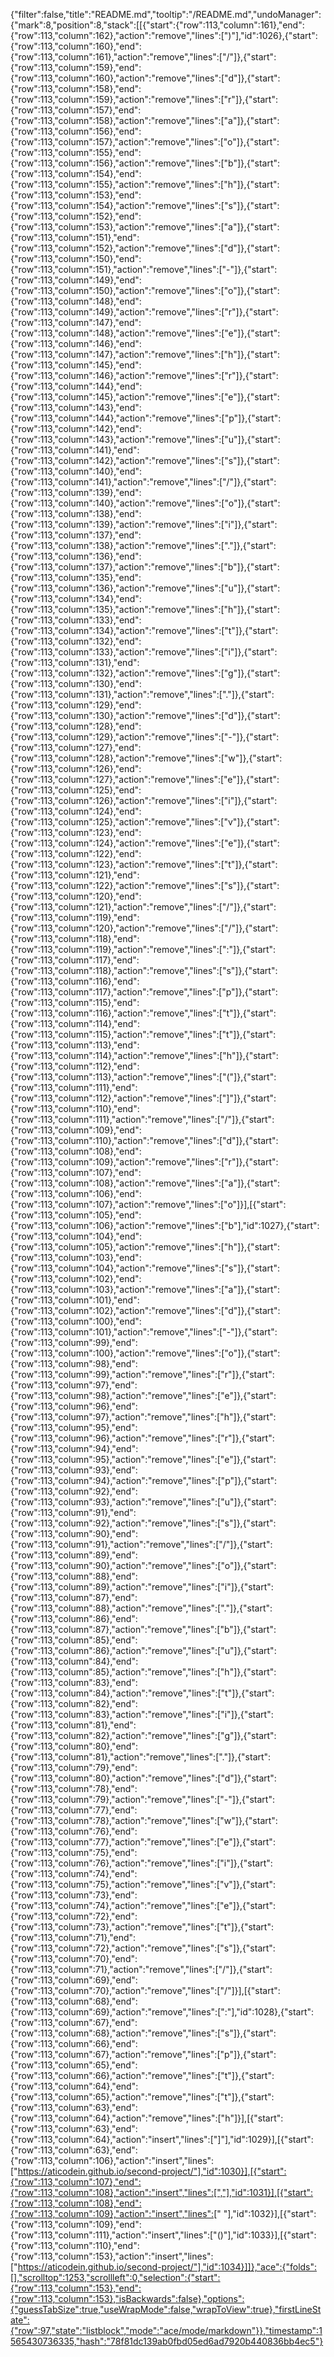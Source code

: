 {"filter":false,"title":"README.md","tooltip":"/README.md","undoManager":{"mark":8,"position":8,"stack":[[{"start":{"row":113,"column":161},"end":{"row":113,"column":162},"action":"remove","lines":[")"],"id":1026},{"start":{"row":113,"column":160},"end":{"row":113,"column":161},"action":"remove","lines":["/"]},{"start":{"row":113,"column":159},"end":{"row":113,"column":160},"action":"remove","lines":["d"]},{"start":{"row":113,"column":158},"end":{"row":113,"column":159},"action":"remove","lines":["r"]},{"start":{"row":113,"column":157},"end":{"row":113,"column":158},"action":"remove","lines":["a"]},{"start":{"row":113,"column":156},"end":{"row":113,"column":157},"action":"remove","lines":["o"]},{"start":{"row":113,"column":155},"end":{"row":113,"column":156},"action":"remove","lines":["b"]},{"start":{"row":113,"column":154},"end":{"row":113,"column":155},"action":"remove","lines":["h"]},{"start":{"row":113,"column":153},"end":{"row":113,"column":154},"action":"remove","lines":["s"]},{"start":{"row":113,"column":152},"end":{"row":113,"column":153},"action":"remove","lines":["a"]},{"start":{"row":113,"column":151},"end":{"row":113,"column":152},"action":"remove","lines":["d"]},{"start":{"row":113,"column":150},"end":{"row":113,"column":151},"action":"remove","lines":["-"]},{"start":{"row":113,"column":149},"end":{"row":113,"column":150},"action":"remove","lines":["o"]},{"start":{"row":113,"column":148},"end":{"row":113,"column":149},"action":"remove","lines":["r"]},{"start":{"row":113,"column":147},"end":{"row":113,"column":148},"action":"remove","lines":["e"]},{"start":{"row":113,"column":146},"end":{"row":113,"column":147},"action":"remove","lines":["h"]},{"start":{"row":113,"column":145},"end":{"row":113,"column":146},"action":"remove","lines":["r"]},{"start":{"row":113,"column":144},"end":{"row":113,"column":145},"action":"remove","lines":["e"]},{"start":{"row":113,"column":143},"end":{"row":113,"column":144},"action":"remove","lines":["p"]},{"start":{"row":113,"column":142},"end":{"row":113,"column":143},"action":"remove","lines":["u"]},{"start":{"row":113,"column":141},"end":{"row":113,"column":142},"action":"remove","lines":["s"]},{"start":{"row":113,"column":140},"end":{"row":113,"column":141},"action":"remove","lines":["/"]},{"start":{"row":113,"column":139},"end":{"row":113,"column":140},"action":"remove","lines":["o"]},{"start":{"row":113,"column":138},"end":{"row":113,"column":139},"action":"remove","lines":["i"]},{"start":{"row":113,"column":137},"end":{"row":113,"column":138},"action":"remove","lines":["."]},{"start":{"row":113,"column":136},"end":{"row":113,"column":137},"action":"remove","lines":["b"]},{"start":{"row":113,"column":135},"end":{"row":113,"column":136},"action":"remove","lines":["u"]},{"start":{"row":113,"column":134},"end":{"row":113,"column":135},"action":"remove","lines":["h"]},{"start":{"row":113,"column":133},"end":{"row":113,"column":134},"action":"remove","lines":["t"]},{"start":{"row":113,"column":132},"end":{"row":113,"column":133},"action":"remove","lines":["i"]},{"start":{"row":113,"column":131},"end":{"row":113,"column":132},"action":"remove","lines":["g"]},{"start":{"row":113,"column":130},"end":{"row":113,"column":131},"action":"remove","lines":["."]},{"start":{"row":113,"column":129},"end":{"row":113,"column":130},"action":"remove","lines":["d"]},{"start":{"row":113,"column":128},"end":{"row":113,"column":129},"action":"remove","lines":["-"]},{"start":{"row":113,"column":127},"end":{"row":113,"column":128},"action":"remove","lines":["w"]},{"start":{"row":113,"column":126},"end":{"row":113,"column":127},"action":"remove","lines":["e"]},{"start":{"row":113,"column":125},"end":{"row":113,"column":126},"action":"remove","lines":["i"]},{"start":{"row":113,"column":124},"end":{"row":113,"column":125},"action":"remove","lines":["v"]},{"start":{"row":113,"column":123},"end":{"row":113,"column":124},"action":"remove","lines":["e"]},{"start":{"row":113,"column":122},"end":{"row":113,"column":123},"action":"remove","lines":["t"]},{"start":{"row":113,"column":121},"end":{"row":113,"column":122},"action":"remove","lines":["s"]},{"start":{"row":113,"column":120},"end":{"row":113,"column":121},"action":"remove","lines":["/"]},{"start":{"row":113,"column":119},"end":{"row":113,"column":120},"action":"remove","lines":["/"]},{"start":{"row":113,"column":118},"end":{"row":113,"column":119},"action":"remove","lines":[":"]},{"start":{"row":113,"column":117},"end":{"row":113,"column":118},"action":"remove","lines":["s"]},{"start":{"row":113,"column":116},"end":{"row":113,"column":117},"action":"remove","lines":["p"]},{"start":{"row":113,"column":115},"end":{"row":113,"column":116},"action":"remove","lines":["t"]},{"start":{"row":113,"column":114},"end":{"row":113,"column":115},"action":"remove","lines":["t"]},{"start":{"row":113,"column":113},"end":{"row":113,"column":114},"action":"remove","lines":["h"]},{"start":{"row":113,"column":112},"end":{"row":113,"column":113},"action":"remove","lines":["("]},{"start":{"row":113,"column":111},"end":{"row":113,"column":112},"action":"remove","lines":["]"]},{"start":{"row":113,"column":110},"end":{"row":113,"column":111},"action":"remove","lines":["/"]},{"start":{"row":113,"column":109},"end":{"row":113,"column":110},"action":"remove","lines":["d"]},{"start":{"row":113,"column":108},"end":{"row":113,"column":109},"action":"remove","lines":["r"]},{"start":{"row":113,"column":107},"end":{"row":113,"column":108},"action":"remove","lines":["a"]},{"start":{"row":113,"column":106},"end":{"row":113,"column":107},"action":"remove","lines":["o"]}],[{"start":{"row":113,"column":105},"end":{"row":113,"column":106},"action":"remove","lines":["b"],"id":1027},{"start":{"row":113,"column":104},"end":{"row":113,"column":105},"action":"remove","lines":["h"]},{"start":{"row":113,"column":103},"end":{"row":113,"column":104},"action":"remove","lines":["s"]},{"start":{"row":113,"column":102},"end":{"row":113,"column":103},"action":"remove","lines":["a"]},{"start":{"row":113,"column":101},"end":{"row":113,"column":102},"action":"remove","lines":["d"]},{"start":{"row":113,"column":100},"end":{"row":113,"column":101},"action":"remove","lines":["-"]},{"start":{"row":113,"column":99},"end":{"row":113,"column":100},"action":"remove","lines":["o"]},{"start":{"row":113,"column":98},"end":{"row":113,"column":99},"action":"remove","lines":["r"]},{"start":{"row":113,"column":97},"end":{"row":113,"column":98},"action":"remove","lines":["e"]},{"start":{"row":113,"column":96},"end":{"row":113,"column":97},"action":"remove","lines":["h"]},{"start":{"row":113,"column":95},"end":{"row":113,"column":96},"action":"remove","lines":["r"]},{"start":{"row":113,"column":94},"end":{"row":113,"column":95},"action":"remove","lines":["e"]},{"start":{"row":113,"column":93},"end":{"row":113,"column":94},"action":"remove","lines":["p"]},{"start":{"row":113,"column":92},"end":{"row":113,"column":93},"action":"remove","lines":["u"]},{"start":{"row":113,"column":91},"end":{"row":113,"column":92},"action":"remove","lines":["s"]},{"start":{"row":113,"column":90},"end":{"row":113,"column":91},"action":"remove","lines":["/"]},{"start":{"row":113,"column":89},"end":{"row":113,"column":90},"action":"remove","lines":["o"]},{"start":{"row":113,"column":88},"end":{"row":113,"column":89},"action":"remove","lines":["i"]},{"start":{"row":113,"column":87},"end":{"row":113,"column":88},"action":"remove","lines":["."]},{"start":{"row":113,"column":86},"end":{"row":113,"column":87},"action":"remove","lines":["b"]},{"start":{"row":113,"column":85},"end":{"row":113,"column":86},"action":"remove","lines":["u"]},{"start":{"row":113,"column":84},"end":{"row":113,"column":85},"action":"remove","lines":["h"]},{"start":{"row":113,"column":83},"end":{"row":113,"column":84},"action":"remove","lines":["t"]},{"start":{"row":113,"column":82},"end":{"row":113,"column":83},"action":"remove","lines":["i"]},{"start":{"row":113,"column":81},"end":{"row":113,"column":82},"action":"remove","lines":["g"]},{"start":{"row":113,"column":80},"end":{"row":113,"column":81},"action":"remove","lines":["."]},{"start":{"row":113,"column":79},"end":{"row":113,"column":80},"action":"remove","lines":["d"]},{"start":{"row":113,"column":78},"end":{"row":113,"column":79},"action":"remove","lines":["-"]},{"start":{"row":113,"column":77},"end":{"row":113,"column":78},"action":"remove","lines":["w"]},{"start":{"row":113,"column":76},"end":{"row":113,"column":77},"action":"remove","lines":["e"]},{"start":{"row":113,"column":75},"end":{"row":113,"column":76},"action":"remove","lines":["i"]},{"start":{"row":113,"column":74},"end":{"row":113,"column":75},"action":"remove","lines":["v"]},{"start":{"row":113,"column":73},"end":{"row":113,"column":74},"action":"remove","lines":["e"]},{"start":{"row":113,"column":72},"end":{"row":113,"column":73},"action":"remove","lines":["t"]},{"start":{"row":113,"column":71},"end":{"row":113,"column":72},"action":"remove","lines":["s"]},{"start":{"row":113,"column":70},"end":{"row":113,"column":71},"action":"remove","lines":["/"]},{"start":{"row":113,"column":69},"end":{"row":113,"column":70},"action":"remove","lines":["/"]}],[{"start":{"row":113,"column":68},"end":{"row":113,"column":69},"action":"remove","lines":[":"],"id":1028},{"start":{"row":113,"column":67},"end":{"row":113,"column":68},"action":"remove","lines":["s"]},{"start":{"row":113,"column":66},"end":{"row":113,"column":67},"action":"remove","lines":["p"]},{"start":{"row":113,"column":65},"end":{"row":113,"column":66},"action":"remove","lines":["t"]},{"start":{"row":113,"column":64},"end":{"row":113,"column":65},"action":"remove","lines":["t"]},{"start":{"row":113,"column":63},"end":{"row":113,"column":64},"action":"remove","lines":["h"]}],[{"start":{"row":113,"column":63},"end":{"row":113,"column":64},"action":"insert","lines":["]"],"id":1029}],[{"start":{"row":113,"column":63},"end":{"row":113,"column":106},"action":"insert","lines":["https://aticodein.github.io/second-project/"],"id":1030}],[{"start":{"row":113,"column":107},"end":{"row":113,"column":108},"action":"insert","lines":[","],"id":1031}],[{"start":{"row":113,"column":108},"end":{"row":113,"column":109},"action":"insert","lines":[" "],"id":1032}],[{"start":{"row":113,"column":109},"end":{"row":113,"column":111},"action":"insert","lines":["()"],"id":1033}],[{"start":{"row":113,"column":110},"end":{"row":113,"column":153},"action":"insert","lines":["https://aticodein.github.io/second-project/"],"id":1034}]]},"ace":{"folds":[],"scrolltop":1253,"scrollleft":0,"selection":{"start":{"row":113,"column":153},"end":{"row":113,"column":153},"isBackwards":false},"options":{"guessTabSize":true,"useWrapMode":false,"wrapToView":true},"firstLineState":{"row":97,"state":"listblock","mode":"ace/mode/markdown"}},"timestamp":1565430736335,"hash":"78f81dc139ab0fbd05ed6ad7920b440836bb4ec5"}